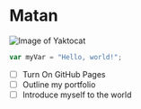 # Matan
![Image of Yaktocat](https://octodex.github.com/images/yaktocat.png)
``` javascript
var myVar = "Hello, world!";
```
- [ ] Turn On GitHub Pages
- [ ] Outline my portfolio
- [ ] Introduce myself to the world
